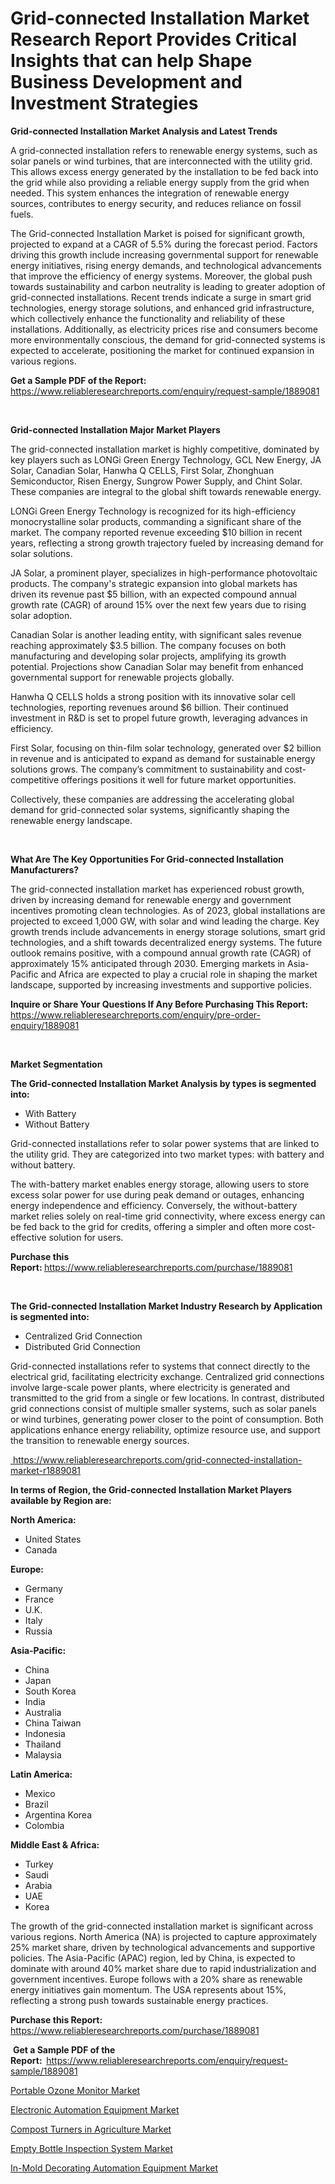 <p><h1>Grid-connected Installation Market Research Report Provides Critical Insights that can help Shape Business Development and Investment Strategies</h1></p><p><strong>Grid-connected Installation Market Analysis and Latest Trends</strong></p>
<p><p>A grid-connected installation refers to renewable energy systems, such as solar panels or wind turbines, that are interconnected with the utility grid. This allows excess energy generated by the installation to be fed back into the grid while also providing a reliable energy supply from the grid when needed. This system enhances the integration of renewable energy sources, contributes to energy security, and reduces reliance on fossil fuels.</p><p>The Grid-connected Installation Market is poised for significant growth, projected to expand at a CAGR of 5.5% during the forecast period. Factors driving this growth include increasing governmental support for renewable energy initiatives, rising energy demands, and technological advancements that improve the efficiency of energy systems. Moreover, the global push towards sustainability and carbon neutrality is leading to greater adoption of grid-connected installations. Recent trends indicate a surge in smart grid technologies, energy storage solutions, and enhanced grid infrastructure, which collectively enhance the functionality and reliability of these installations. Additionally, as electricity prices rise and consumers become more environmentally conscious, the demand for grid-connected systems is expected to accelerate, positioning the market for continued expansion in various regions.</p></p>
<p><strong>Get a Sample PDF of the Report:&nbsp;</strong> <a href="https://www.reliableresearchreports.com/enquiry/request-sample/1889081?utm_campaign=11&utm_medium=2&utm_source=Github&utm_content=ia&utm_term=24102024&utm_id=grid-connected-installation">https://www.reliableresearchreports.com/enquiry/request-sample/1889081</a></p>
<p>&nbsp;</p>
<p><strong>Grid-connected Installation Major Market Players</strong></p>
<p><p>The grid-connected installation market is highly competitive, dominated by key players such as LONGi Green Energy Technology, GCL New Energy, JA Solar, Canadian Solar, Hanwha Q CELLS, First Solar, Zhonghuan Semiconductor, Risen Energy, Sungrow Power Supply, and Chint Solar. These companies are integral to the global shift towards renewable energy.</p><p>LONGi Green Energy Technology is recognized for its high-efficiency monocrystalline solar products, commanding a significant share of the market. The company reported revenue exceeding $10 billion in recent years, reflecting a strong growth trajectory fueled by increasing demand for solar solutions.</p><p>JA Solar, a prominent player, specializes in high-performance photovoltaic products. The company's strategic expansion into global markets has driven its revenue past $5 billion, with an expected compound annual growth rate (CAGR) of around 15% over the next few years due to rising solar adoption.</p><p>Canadian Solar is another leading entity, with significant sales revenue reaching approximately $3.5 billion. The company focuses on both manufacturing and developing solar projects, amplifying its growth potential. Projections show Canadian Solar may benefit from enhanced governmental support for renewable projects globally.</p><p>Hanwha Q CELLS holds a strong position with its innovative solar cell technologies, reporting revenues around $6 billion. Their continued investment in R&D is set to propel future growth, leveraging advances in efficiency.</p><p>First Solar, focusing on thin-film solar technology, generated over $2 billion in revenue and is anticipated to expand as demand for sustainable energy solutions grows. The company’s commitment to sustainability and cost-competitive offerings positions it well for future market opportunities.</p><p>Collectively, these companies are addressing the accelerating global demand for grid-connected solar systems, significantly shaping the renewable energy landscape.</p></p>
<p>&nbsp;</p>
<p><strong>What Are The Key Opportunities For Grid-connected Installation Manufacturers?</strong></p>
<p><p>The grid-connected installation market has experienced robust growth, driven by increasing demand for renewable energy and government incentives promoting clean technologies. As of 2023, global installations are projected to exceed 1,000 GW, with solar and wind leading the charge. Key growth trends include advancements in energy storage solutions, smart grid technologies, and a shift towards decentralized energy systems. The future outlook remains positive, with a compound annual growth rate (CAGR) of approximately 15% anticipated through 2030. Emerging markets in Asia-Pacific and Africa are expected to play a crucial role in shaping the market landscape, supported by increasing investments and supportive policies.</p></p>
<p><strong>Inquire or Share Your Questions If Any Before Purchasing This Report:</strong> <a href="https://www.reliableresearchreports.com/enquiry/pre-order-enquiry/1889081?utm_campaign=11&utm_medium=2&utm_source=Github&utm_content=ia&utm_term=24102024&utm_id=grid-connected-installation">https://www.reliableresearchreports.com/enquiry/pre-order-enquiry/1889081</a></p>
<p>&nbsp;</p>
<p><strong>Market Segmentation</strong></p>
<p><strong>The Grid-connected Installation Market Analysis by types is segmented into:</strong></p>
<p><ul><li>With Battery</li><li>Without Battery</li></ul></p>
<p><p>Grid-connected installations refer to solar power systems that are linked to the utility grid. They are categorized into two market types: with battery and without battery. </p><p>The with-battery market enables energy storage, allowing users to store excess solar power for use during peak demand or outages, enhancing energy independence and efficiency. Conversely, the without-battery market relies solely on real-time grid connectivity, where excess energy can be fed back to the grid for credits, offering a simpler and often more cost-effective solution for users.</p></p>
<p><strong>Purchase this Report:&nbsp;</strong><a href="https://www.reliableresearchreports.com/purchase/1889081?utm_campaign=11&utm_medium=2&utm_source=Github&utm_content=ia&utm_term=24102024&utm_id=grid-connected-installation">https://www.reliableresearchreports.com/purchase/1889081</a></p>
<p>&nbsp;</p>
<p><strong>The Grid-connected Installation Market Industry Research by Application is segmented into:</strong></p>
<p><ul><li>Centralized Grid Connection</li><li>Distributed Grid Connection</li></ul></p>
<p><p>Grid-connected installations refer to systems that connect directly to the electrical grid, facilitating electricity exchange. Centralized grid connections involve large-scale power plants, where electricity is generated and transmitted to the grid from a single or few locations. In contrast, distributed grid connections consist of multiple smaller systems, such as solar panels or wind turbines, generating power closer to the point of consumption. Both applications enhance energy reliability, optimize resource use, and support the transition to renewable energy sources.</p></p>
<p><a href="https://www.reliableresearchreports.com/grid-connected-installation-market-r1889081?utm_campaign=11&utm_medium=2&utm_source=Github&utm_content=ia&utm_term=24102024&utm_id=grid-connected-installation">&nbsp;https://www.reliableresearchreports.com/grid-connected-installation-market-r1889081</a></p>
<p><strong>In terms of Region, the Grid-connected Installation Market Players available by Region are:</strong></p>
<p>
    <p> <strong> North America: </strong>
        <ul>
            <li>United States</li>
            <li>Canada</li>
        </ul>
        </p> 
    <p> <strong> Europe: </strong>
        <ul>
            <li>Germany</li>
            <li>France</li>
            <li>U.K.</li>
            <li>Italy</li>
            <li>Russia</li>
        </ul>
        </p> 
    <p> <strong> Asia-Pacific: </strong>
        <ul>
            <li>China</li>
            <li>Japan</li>
            <li>South Korea</li>
            <li>India</li>
            <li>Australia</li>
            <li>China Taiwan</li>
            <li>Indonesia</li>
            <li>Thailand</li>
            <li>Malaysia</li>
        </ul>
        </p> 
    <p> <strong> Latin America: </strong>
        <ul>
            <li>Mexico</li>
            <li>Brazil</li>
            <li>Argentina Korea</li>
            <li>Colombia</li>
        </ul>
        </p> 
    <p> <strong> Middle East & Africa: </strong>
        <ul>
            <li>Turkey</li>
            <li>Saudi</li>
            <li>Arabia</li>
            <li>UAE</li>
            <li>Korea</li>
        </ul>
    </p>
    </p>
<p><p>The growth of the grid-connected installation market is significant across various regions. North America (NA) is projected to capture approximately 25% market share, driven by technological advancements and supportive policies. The Asia-Pacific (APAC) region, led by China, is expected to dominate with around 40% market share due to rapid industrialization and government incentives. Europe follows with a 20% share as renewable energy initiatives gain momentum. The USA represents about 15%, reflecting a strong push towards sustainable energy practices.</p></p>
<p><strong>Purchase this Report: </strong><a href="https://www.reliableresearchreports.com/purchase/1889081?utm_campaign=11&utm_medium=2&utm_source=Github&utm_content=ia&utm_term=24102024&utm_id=grid-connected-installation">https://www.reliableresearchreports.com/purchase/1889081</a></p>
<p>&nbsp;<strong>Get a Sample PDF of the Report:&nbsp;&nbsp;</strong><a href="https://www.reliableresearchreports.com/enquiry/request-sample/1889081?utm_campaign=11&utm_medium=2&utm_source=Github&utm_content=ia&utm_term=24102024&utm_id=grid-connected-installation">https://www.reliableresearchreports.com/enquiry/request-sample/1889081</a></p>
<p><strong></strong></p>
<p><p><a href="https://issuu.com/reportprime-2/docs/portable-ozone-monitor-market-size-_781cf0fec2e37c?utm_campaign=11&utm_medium=2&utm_source=Github&utm_content=ia&utm_term=24102024&utm_id=grid-connected-installation">Portable Ozone Monitor Market</a></p><p><a href="https://github.com/ambertqocronceb/Market-Research-Report-List-1/blob/main/electronic-automation-equipment-market.md?utm_campaign=11&utm_medium=2&utm_source=Github&utm_content=ia&utm_term=24102024&utm_id=grid-connected-installation">Electronic Automation Equipment Market</a></p><p><a href="https://www.linkedin.com/pulse/compost-turners-agriculture-market-consolidation-impact-steve?utm_campaign=11&utm_medium=2&utm_source=Github&utm_content=ia&utm_term=24102024&utm_id=grid-connected-installation">Compost Turners in Agriculture Market</a></p><p><a href="https://issuu.com/reportprime-2/docs/empty-bottle-inspection-system-mark_97eae80c24de98?utm_campaign=11&utm_medium=2&utm_source=Github&utm_content=ia&utm_term=24102024&utm_id=grid-connected-installation">Empty Bottle Inspection System Market</a></p><p><a href="https://github.com/ellinutterosx5/Market-Research-Report-List-1/blob/main/in-mold-decorating-automation-equipment-market.md?utm_campaign=11&utm_medium=2&utm_source=Github&utm_content=ia&utm_term=24102024&utm_id=grid-connected-installation">In-Mold Decorating Automation Equipment Market</a></p></p>